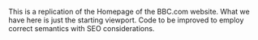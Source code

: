 This is a replication of the Homepage of the BBC.com website. What we have here is just the starting viewport. Code to be improved to employ correct semantics with SEO considerations.

